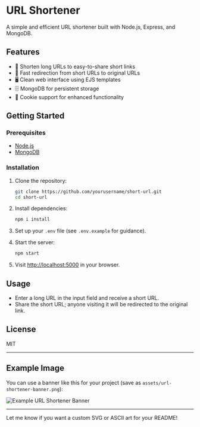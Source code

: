 # URL Shortener


A simple and efficient URL shortener built with Node.js, Express, and MongoDB.

## Features

- 🔗 Shorten long URLs to easy-to-share short links
- 🚀 Fast redirection from short URLs to original URLs
- 🖥️ Clean web interface using EJS templates
- 🗄️ MongoDB for persistent storage
- 🍪 Cookie support for enhanced functionality

## Getting Started

### Prerequisites

- [Node.js](https://nodejs.org/)
- [MongoDB](https://www.mongodb.com/)

### Installation

1. Clone the repository:
    ```bash
    git clone https://github.com/yourusername/short-url.git
    cd short-url
    ```

2. Install dependencies:
    ```bash
    npm i install
    ```

3. Set up your `.env` file (see `.env.example` for guidance).

4. Start the server:
    ```bash
    npm start
    ```

5. Visit [http://localhost:5000](http://localhost:5000) in your browser.

## Usage

- Enter a long URL in the input field and receive a short URL.
- Share the short URL; anyone visiting it will be redirected to the original link.

## License

MIT

---

## Example Image

You can use a banner like this for your project (save as `assets/url-shortener-banner.png`):

![Example URL Shortener Banner](![localhost_5000_](https://github.com/user-attachments/assets/0254cc44-1c00-4f16-8d51-ab553e494f57)
)

---

Let me know if you want a custom SVG or ASCII art for your README!
